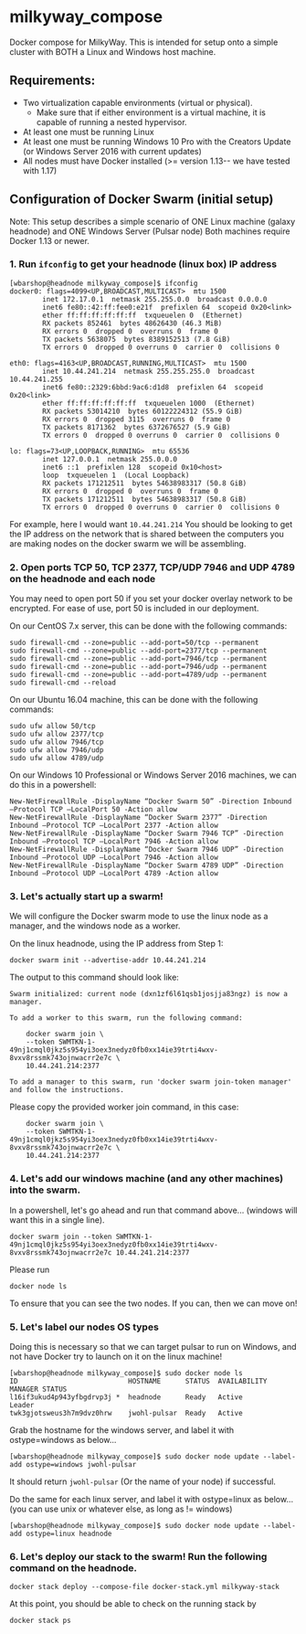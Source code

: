 # milkyway_compose
Docker compose for MilkyWay.  This is intended for setup onto a simple cluster with BOTH a Linux and Windows host machine.

## **Requirements:**
- Two virtualization capable environments (virtual or physical).
  * Make sure that if either environment is a virtual machine, it is capable of running a nested hypervisor.
- At least one must be running Linux
- At least one must be running Windows 10 Pro with the Creators Update (or Windows Server 2016 with current updates)
- All nodes must have Docker installed (>= version 1.13-- we have tested with 1.17)



## Configuration of Docker Swarm (initial setup)
Note: This setup describes a simple scenario of ONE Linux machine (galaxy headnode) and ONE Windows Server (Pulsar node)
Both machines require Docker 1.13 or newer.

### 1. Run `ifconfig` to get your headnode (linux box) IP address
```
[wbarshop@headnode milkyway_compose]$ ifconfig
docker0: flags=4099<UP,BROADCAST,MULTICAST>  mtu 1500
        inet 172.17.0.1  netmask 255.255.0.0  broadcast 0.0.0.0
        inet6 fe80::42:ff:fee0:e21f  prefixlen 64  scopeid 0x20<link>
        ether ff:ff:ff:ff:ff:ff  txqueuelen 0  (Ethernet)
        RX packets 852461  bytes 48626430 (46.3 MiB)
        RX errors 0  dropped 0  overruns 0  frame 0
        TX packets 5638075  bytes 8389152513 (7.8 GiB)
        TX errors 0  dropped 0 overruns 0  carrier 0  collisions 0

eth0: flags=4163<UP,BROADCAST,RUNNING,MULTICAST>  mtu 1500
        inet 10.44.241.214  netmask 255.255.255.0  broadcast 10.44.241.255
        inet6 fe80::2329:6bbd:9ac6:d1d8  prefixlen 64  scopeid 0x20<link>
        ether ff:ff:ff:ff:ff:ff  txqueuelen 1000  (Ethernet)
        RX packets 53014210  bytes 60122224312 (55.9 GiB)
        RX errors 0  dropped 3115  overruns 0  frame 0
        TX packets 8171362  bytes 6372676527 (5.9 GiB)
        TX errors 0  dropped 0 overruns 0  carrier 0  collisions 0

lo: flags=73<UP,LOOPBACK,RUNNING>  mtu 65536
        inet 127.0.0.1  netmask 255.0.0.0
        inet6 ::1  prefixlen 128  scopeid 0x10<host>
        loop  txqueuelen 1  (Local Loopback)
        RX packets 171212511  bytes 54638983317 (50.8 GiB)
        RX errors 0  dropped 0  overruns 0  frame 0
        TX packets 171212511  bytes 54638983317 (50.8 GiB)
        TX errors 0  dropped 0 overruns 0  carrier 0  collisions 0
```

For example, here I would want `10.44.241.214`
You should be looking to get the IP address on the network that is shared between the computers you are making nodes on the docker swarm we will be assembling.


### 2.  Open ports TCP 50, TCP 2377, TCP/UDP 7946 and UDP 4789 on the headnode and each node
You may need to open port 50 if you set your docker overlay network to be encrypted.  For ease of use, port 50 is included in our deployment.


On our CentOS 7.x server, this can be done with the following commands:
```
sudo firewall-cmd --zone=public --add-port=50/tcp --permanent
sudo firewall-cmd --zone=public --add-port=2377/tcp --permanent
sudo firewall-cmd --zone=public --add-port=7946/tcp --permanent
sudo firewall-cmd --zone=public --add-port=7946/udp --permanent
sudo firewall-cmd --zone=public --add-port=4789/udp --permanent
sudo firewall-cmd --reload
```

On our Ubuntu 16.04 machine, this can be done with the following commands:
```
sudo ufw allow 50/tcp
sudo ufw allow 2377/tcp
sudo ufw allow 7946/tcp
sudo ufw allow 7946/udp
sudo ufw allow 4789/udp
```

On our Windows 10 Professional or Windows Server 2016 machines, we can do this in a powershell:
```
New-NetFirewallRule -DisplayName “Docker Swarm 50” -Direction Inbound –Protocol TCP –LocalPort 50 -Action allow
New-NetFirewallRule -DisplayName “Docker Swarm 2377” -Direction Inbound –Protocol TCP –LocalPort 2377 -Action allow
New-NetFirewallRule -DisplayName “Docker Swarm 7946 TCP” -Direction Inbound –Protocol TCP –LocalPort 7946 -Action allow
New-NetFirewallRule -DisplayName “Docker Swarm 7946 UDP” -Direction Inbound –Protocol UDP –LocalPort 7946 -Action allow
New-NetFirewallRule -DisplayName “Docker Swarm 4789 UDP” -Direction Inbound –Protocol UDP –LocalPort 4789 -Action allow
```
### 3.  Let's actually start up a swarm!

We will configure the Docker swarm mode to use the linux node as a manager, and the windows node as a worker.

On the linux headnode, using the IP address from Step 1:
```
docker swarm init --advertise-addr 10.44.241.214
```
The output to this command should look like:
```
Swarm initialized: current node (dxn1zf6l61qsb1josjja83ngz) is now a manager.

To add a worker to this swarm, run the following command:

    docker swarm join \
    --token SWMTKN-1-49nj1cmql0jkz5s954yi3oex3nedyz0fb0xx14ie39trti4wxv-8vxv8rssmk743ojnwacrr2e7c \
    10.44.241.214:2377

To add a manager to this swarm, run 'docker swarm join-token manager' and follow the instructions.
```

Please copy the provided worker join command, in this case:
```
	docker swarm join \
    --token SWMTKN-1-49nj1cmql0jkz5s954yi3oex3nedyz0fb0xx14ie39trti4wxv-8vxv8rssmk743ojnwacrr2e7c \
    10.44.241.214:2377
```	
	
### 4. Let's add our windows machine (and any other machines) into the swarm.
In a powershell, let's go ahead and run that command above... (windows will want this in a single line).
```
docker swarm join --token SWMTKN-1-49nj1cmql0jkz5s954yi3oex3nedyz0fb0xx14ie39trti4wxv-8vxv8rssmk743ojnwacrr2e7c 10.44.241.214:2377
```	
	
Please run 
```
docker node ls
```
To ensure that you can see the two nodes.  If you can, then we can move on!

### 5. Let's label our nodes OS types
Doing this is necessary so that we can target pulsar to run on Windows, and not have Docker try to launch on it on the linux machine!
```
[wbarshop@headnode milkyway_compose]$ sudo docker node ls
ID                           HOSTNAME      STATUS  AVAILABILITY  MANAGER STATUS
l16if3ukud4p943yfbgdrvp3j *  headnode      Ready   Active        Leader
twk3gjotsweus3h7m9dvz0hrw    jwohl-pulsar  Ready   Active
```
Grab the hostname for the windows server, and label it with ostype=windows as below...
```
[wbarshop@headnode milkyway_compose]$ sudo docker node update --label-add ostype=windows jwohl-pulsar
```
It should return `jwohl-pulsar` (Or the name of your node) if successful.

Do the same for each linux server, and label it with ostype=linux as below... (you can use unix or whatever else, as long as != windows)
```
[wbarshop@headnode milkyway_compose]$ sudo docker node update --label-add ostype=linux headnode
```

### 6. Let's deploy our stack to the swarm!  Run the following command on the headnode.
```
docker stack deploy --compose-file docker-stack.yml milkyway-stack
```

At this point, you should be able to check on the running stack by

```
docker stack ps
```
